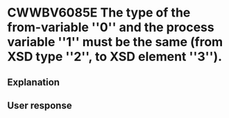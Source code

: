 # CWWBV6085E The type of the from-variable ''0'' and the process variable ''1'' must be the same (from XSD type ''2'', to XSD element ''3'').

## Explanation

## User response